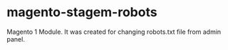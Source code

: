 # magento-stagem-robots
Magento 1 Module. It was created for changing robots.txt file from admin panel.
